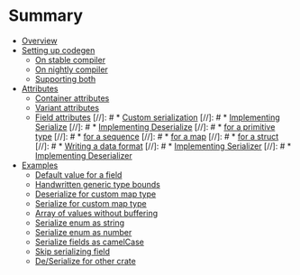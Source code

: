 # Summary

* [Overview](README.md)
* [Setting up codegen](codegen.md)
  * [On stable compiler](codegen-stable.md)
  * [On nightly compiler](codegen-nightly.md)
  * [Supporting both](codegen-hybrid.md)
* [Attributes](attributes.md)
  * [Container attributes](attributes.md#container-attributes)
  * [Variant attributes](attributes.md#variant-attributes)
  * [Field attributes](attributes.md#field-attributes)
[//]: # * [Custom serialization](custom-serialization.md)
  [//]: # * [Implementing Serialize](impl-serialize.md)
  [//]: # * [Implementing Deserialize](impl-deserialize.md)
    [//]: # * [for a primitive type](deserialize-primitive.md)
    [//]: # * [for a sequence](deserialize-seq.md)
    [//]: # * [for a map](deserialize-map.md)
    [//]: # * [for a struct](deserialize-struct.md)
[//]: # * [Writing a data format](data-format.md)
  [//]: # * [Implementing Serializer](impl-serializer.md)
  [//]: # * [Implementing Deserializer](impl-deserializer.md)
* [Examples](examples.md)
  * [Default value for a field](attr-default.md)
  * [Handwritten generic type bounds](attr-bound.md)
  * [Deserialize for custom map type](deserialize-map.md)
  * [Serialize for custom map type](serialize-map.md)
  * [Array of values without buffering](stream-array.md)
  * [Serialize enum as string](enum-str.md)
  * [Serialize enum as number](enum-number.md)
  * [Serialize fields as camelCase](attr-rename.md)
  * [Skip serializing field](attr-skip-serializing.md)
  * [De/Serialize for other crate](newtype-wrapper.md)
